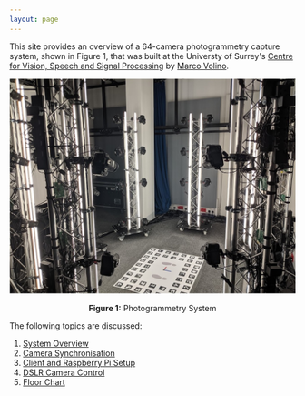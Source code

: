 ```yaml
---
layout: page
---
```


This site provides an overview of a 64-camera photogrammetry capture system, shown in Figure 1, that was built at the Universty of Surrey's [Centre for Vision, Speech and Signal Processing](https://www.surrey.ac.uk/cvssp) by [Marco Volino](https://marcovolino.github.io/).

![photogrammetry system](images/photogrammetry.jpg)
<p style="text-align:center"><b>Figure 1:</b> Photogrammetry System</p>

The following topics are discussed:

1. [System Overview](system-overview.md)
2. [Camera Synchronisation](camera-sync.md)
3. [Client and Raspberry Pi Setup](system-setup.md)
4. [DSLR Camera Control](camera-control.md) 
5. [Floor Chart](floor-chart.md)
